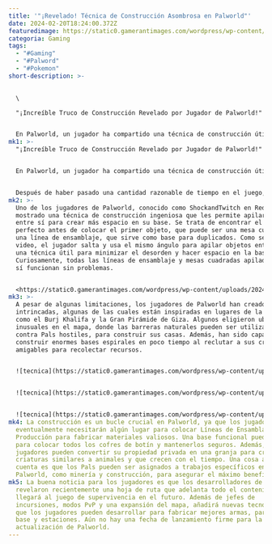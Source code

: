 ```yaml
---
title: '"¡Revelado! Técnica de Construcción Asombrosa en Palworld"'
date: 2024-02-20T18:24:00.372Z
featuredimage: https://static0.gamerantimages.com/wordpress/wp-content/uploads/2024/02/palworld1.jpg?q=50&fit=contain&w=1140&h=&dpr=1.5
categoria: Gaming
tags:
  - "#Gaming"
  - "#Palword"
  - "#Pokemon"
short-description: >-
  

  \

  "¡Increíble Truco de Construcción Revelado por Jugador de Palworld!"


  En Palworld, un jugador ha compartido una técnica de construcción útil que les permite apilar partes de base unas sobre otras. Palworld cuenta con una gran cantidad de actividades de PvE, una de las cuales es la construcción de bases, que requiere muchos recursos. Cult
mk1: >-
  "¡Increíble Truco de Construcción Revelado por Jugador de Palworld!"


  En Palworld, un jugador ha compartido una técnica de construcción útil que les permite apilar partes de base unas sobre otras. Palworld cuenta con una gran cantidad de actividades de PvE, una de las cuales es la construcción de bases, que requiere muchos recursos. Cultivar recursos naturales puede ser bastante consumidor de tiempo a menos que los jugadores recluten a sus Pals para que lo hagan por ellos.


  Después de haber pasado una cantidad razonable de tiempo en el juego, algunos jugadores de Palworld señalaron que el sistema de construcción tiene varias limitaciones, que les impiden hacer estructuras complejas. Por ejemplo, no permite a los jugadores mover muebles, y solo hay algunos elementos decorativos que pueden usar para personalizar partes interiores. El sistema de construcción de Palworld es considerado rudimentario por algunos porque solo presenta bloques básicos como paredes y puertas. Con el juego aún en acceso anticipado, es probable que los desarrolladores añadan más herramientas, elementos y bloques en el futuro.
mk2: >-
  Uno de los jugadores de Palworld, conocido como ShockandTwitch en Reddit, ha
  mostrado una técnica de construcción ingeniosa que les permite apilar objetos
  entre sí para crear más espacio en su base. Se trata de encontrar el ángulo
  perfecto antes de colocar el primer objeto, que puede ser una mesa cuadrada o
  una línea de ensamblaje, que sirve como base para duplicados. Como se ve en el
  video, el jugador salta y usa el mismo ángulo para apilar objetos entre sí. Es
  una técnica útil para minimizar el desorden y hacer espacio en la base.
  Curiosamente, todas las líneas de ensamblaje y mesas cuadradas apiladas entre
  sí funcionan sin problemas.


  <https://static0.gamerantimages.com/wordpress/wp-content/uploads/2024/02/palworld1.jpg?q=50&fit=contain&w=1140&h=&dpr=1.5>
mk3: >-
  A pesar de algunas limitaciones, los jugadores de Palworld han creado bases
  intrincadas, algunas de las cuales están inspiradas en lugares de la vida real
  como el Burj Khalifa y la Gran Pirámide de Giza. Algunos eligieron ubicaciones
  inusuales en el mapa, donde las barreras naturales pueden ser utilizadas
  contra Pals hostiles, para construir sus casas. Además, han sido capaces de
  construir enormes bases espirales en poco tiempo al reclutar a sus criaturas
  amigables para recolectar recursos.


  ![tecnica](https://static0.gamerantimages.com/wordpress/wp-content/uploads/2024/02/palworld-pals-1.jpg?q=50&fit=contain&w=750&h=415&dpr=1.5 "tecnica")


  ![tecnica](https://static0.gamerantimages.com/wordpress/wp-content/uploads/2024/02/clever-palworld-player-figures-out-genius-way-to-stop-raids.jpg?q=50&fit=contain&w=750&h=415&dpr=1.5 "tecnica")


  ![tecnica](https://static0.gamerantimages.com/wordpress/wp-content/uploads/2024/02/palworld-trick-lets-players-get-resources-from-pals-without-killing-them.jpg?q=50&fit=contain&w=750&h=415&dpr=1.5 "tecnica")
mk4: La construcción es un bucle crucial en Palworld, ya que los jugadores
  eventualmente necesitarán algún lugar para colocar Líneas de Ensamblaje de
  Producción para fabricar materiales valiosos. Una base funcional puede usarse
  para colocar todos los cofres de botín y mantenerlos seguros. Además, los
  jugadores pueden convertir su propiedad privada en una granja para criar Pals,
  criaturas similares a animales y que crecen con el tiempo. Una cosa a tener en
  cuenta es que los Pals pueden ser asignados a trabajos específicos en
  Palworld, como minería y construcción, para asegurar el máximo beneficio.
mk5: La buena noticia para los jugadores es que los desarrolladores de Palworld
  revelaron recientemente una hoja de ruta que adelanta todo el contenido que
  llegará al juego de supervivencia en el futuro. Además de jefes de
  incursiones, modos PvP y una expansión del mapa, añadirá nuevas tecnologías
  que los jugadores pueden desarrollar para fabricar mejores armas, partes de
  base y estaciones. Aún no hay una fecha de lanzamiento firme para la próxima
  actualización de Palworld.
---
```

